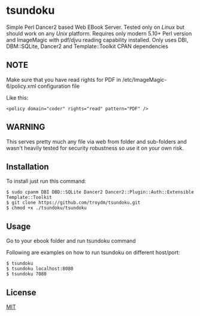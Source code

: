 # tsundoku
Simple Perl Dancer2 based Web EBook Server.
Tested only on *Linux* but should work on any *Unix* platform.
Requires only modern 5.10+ Perl version and ImageMagic with pdf/djvu reading capability installed.
Only uses DBI, DBM::SQLite, Dancer2 and Template::Toolkit CPAN dependencies

## NOTE

Make sure that you have read rights for PDF in /etc/ImageMagic-6/policy.xml configuration file

Like this:

    <policy domain="coder" rights="read" pattern="PDF" />


## WARNING

This serves pretty much any file via web from folder and sub-folders and wasn't heavily tested for security robustness so use it on your own risk.

## Installation

To install just run this command:

    $ sudo cpanm DBI DBD::SQLite Dancer2 Dancer2::Plugin::Auth::Extensible Template::Toolkit
    $ git clone https://github.com/troydm/tsundoku.git
    $ chmod +x ./tsundoku/tsundoku

## Usage

Go to your ebook folder and run tsundoku command

Following are examples on how to run tsundoku on different host/port:

    $ tsundoku
    $ tsundoku localhost:8080
    $ tsundoku 7080


## License

[MIT](http://opensource.org/licenses/MIT)
